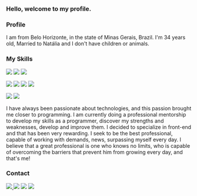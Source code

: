### Hello, welcome to my profile.

### Profile
I am from Belo Horizonte, in the state of Minas Gerais, Brazil. I'm 34 years old, Married to Natália and I don't have children or animals.

### My Skills
<img src="https://img.shields.io/badge/-HTML5-E34F26?logo=HTML5&logoColor=white&style=plastic">  <img src="https://img.shields.io/badge/-CSS3-1572B6?logo=CSS3&logoColor=white&style=plastic">  <img src="https://img.shields.io/badge/-JavaScript-f4dc1c?logo=JavaScript&logoColor=black&style=plastic"> 

<img src="https://img.shields.io/badge/-Visual%20Studio%20Code-2F80ED?logo=visualstudiocode&logoColor=white&style=plastic">  <img src="https://img.shields.io/badge/-Bootstrap-7952B3?logo=Bootstrap&logoColor=white&style=plastic">  <img src="https://img.shields.io/badge/-Figma-F24E1E?logo=figma&logoColor=white&style=plastic">  <img src="https://img.shields.io/badge/-Git-F05032?logo=Git&logoColor=white&style=plastic">

<img src="https://img.shields.io/badge/-Excel-217346?logo=MicrosoftExcel&logoColor=white&style=flat">  <img src="https://img.shields.io/badge/-Power%20BI-F2C811?logo=PowerBI&logoColor=white&style=flat">


I have always been passionate about technologies, and this passion brought me closer to programming. I am currently doing a professional mentorship to develop my skills as a programmer, discover my strengths and weaknesses, develop and improve them. I decided to specialize in front-end and that has been very rewarding.
I seek to be the best professional, capable of working with demands, news, surpassing myself every day.
I believe that a great professional is one who knows no limits, who is capable of overcoming the barriers that prevent him from growing every day, and that's me!

### Contact
<a href="https://github.com/Rodjfreitas" target="_blank"><img src="https://img.shields.io/badge/-GitHub-181717?logo=GitHub&logoColor=white&style=flat"> <a href="https://www.linkedin.com/in/rodrigojfreitas/" target="_blank"><img src="https://img.shields.io/badge/-LinkedIn-0A66C2?logo=LinkedIn&logoColor=white&style=flat"></a> <a href="mailto:rodrigofreitas2011@live.com" target="_blank"><img src="https://img.shields.io/badge/-email-005FF9?logo=Mail.Ru&logoColor=white&style=flat"></a> <a href="https://www.instagram.com/rodrigojdefreitas/" target="_blank"><img src="https://img.shields.io/badge/-Instagram-E4405F?logo=Instagram&logoColor=white&style=flat"></a>


